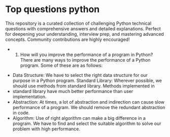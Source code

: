 # Top questions python
This repository is a curated collection of challenging Python technical questions with comprehensive answers and detailed explanations. Perfect for deepening your understanding, interview prep, and mastering advanced concepts. Community contributions are highly encouraged!

* 1. How will you improve the performance
of a program in Python?
There are many ways to improve the performance of a Python
program. Some of these are as follows:
- Data Structure: We have to select the right data structure
for our purpose in a Python program.
 Standard Library: Wherever possible, we should use
methods from standard library. Methods implemented in
- standard library have much better performance than user
implementation.
- Abstraction: At times, a lot of abstraction and
indirection can cause slow performance of a program.
We should remove the redundant abstraction in code.
- Algorithm: Use of right algorithm can make a big
difference in a program. We have to find and select the
suitable algorithm to solve our problem with high
performance.
